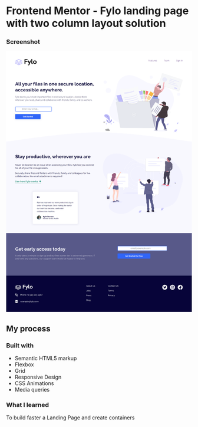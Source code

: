 # Frontend Mentor - Fylo landing page with two column layout solution



### Screenshot

![](./screenshot/screenshot-desktop.png)


## My process

### Built with

- Semantic HTML5 markup
- Flexbox
- Grid
- Responsive Design
- CSS Animations
- Media queries

### What I learned

To build faster a Landing Page and create containers







